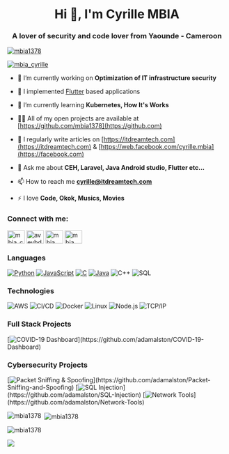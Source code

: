 <h1 align="center">Hi 👋, I'm Cyrille MBIA</h1>
<h3 align="center">A lover of security and code lover from Yaounde - Cameroon</h3>

<p align="left"> <a href="https://github.com/ryo-ma/github-profile-trophy"><img src="https://github-profile-trophy.vercel.app/?username=mbia1378" alt="mbia1378" /></a> </p>

<p align="left"> <a href="https://twitter.com/mbia_cyrille" target="blank"><img src="https://img.shields.io/twitter/follow/mbia_cyrille?logo=twitter&style=for-the-badge" alt="mbia_cyrille" /></a> </p>

- 🔭 I’m currently working on **Optimization of IT infrastructure security**

- 🔭 I implemented [Flutter](https://flutter.dev/) based applications

- 🌱 I’m currently learning **Kubernetes, How It's Works**

- 👨‍💻 All of my open projects are available at [https://github.com/mbia1378](https://github.com)

- 📝 I regularly write articles on [https://itdreamtech.com](https://itdreamtech.com) & [https://web.facebook.com/cyrille.mbia](https://facebook.com)

- 💬 Ask me about **CEH, Laravel, Java Android studio, Flutter etc...**

- 📫 How to reach me **cyrille@itdreamtech.com**

- ⚡ I love **Code, Okok, Musics, Movies**

<h3 align="left">Connect with me:</h3>
<p align="left">
<a href="https://twitter.com/mbia_cyrille" target="blank"><img align="center" src="https://cdn.jsdelivr.net/npm/simple-icons@3.0.1/icons/twitter.svg" alt="mbia_cyrille" height="30" width="40" /></a>
<a href="https://www.linkedin.com/in/cyrille-mbia-453b80142/" target="blank"><img align="center" src="https://cdn.jsdelivr.net/npm/simple-icons@3.0.1/icons/linkedin.svg" alt="aveybd" height="30" width="40" /></a>
<a href="https://www.facebook.com/cyrille.mbia/" target="blank"><img align="center" src="https://cdn.jsdelivr.net/npm/simple-icons@3.0.1/icons/facebook.svg" alt="mbia cyrille" height="30" width="40" /></a>
<a href="https://instagram.com/mbia1378" target="blank"><img align="center" src="https://cdn.jsdelivr.net/npm/simple-icons@3.0.1/icons/instagram.svg" alt="mbia cyrille" height="30" width="40" /></a>
</p>


### Languages

[![Python](https://img.shields.io/badge/-Python-000?&logo=python)](https://github.com/adamalston?tab=repositories&q=&type=&language=python)
[![JavaScript](https://img.shields.io/badge/-JavaScript-000?&logo=JavaScript&logoColor=ddc508)](https://github.com/adamalston?tab=repositories&q=&type=&language=javascript)
[![C](https://img.shields.io/badge/-C-000?&logo=C)](https://github.com/adamalston?tab=repositories&q=&type=&language=c)
[![Java](https://img.shields.io/badge/-Java-000?&logo=Java&logoColor=007396)](https://github.com/adamalston?tab=repositories&q=&type=&language=java)
![C++](https://img.shields.io/badge/-C++-000?&logo=c%2b%2b&logoColor=00599C)
![SQL](https://img.shields.io/badge/-SQL-000?&logo=MySQL&logoColor=4479A1)

### Technologies

![AWS](https://img.shields.io/badge/-AWS-000?&logo=Amazon-AWS&logoColor=FF9900)
![CI/CD](https://img.shields.io/badge/-CI%2FCD-000?&logo=CircleCI&logoColor=888)
![Docker](https://img.shields.io/badge/-Docker-000?&logo=Docker)
![Linux](https://img.shields.io/badge/-Linux-000?&logo=Linux&logoColor=FCC624)
![Node.js](https://img.shields.io/badge/-Node.js-000?&logo=node.js)
![TCP/IP](https://img.shields.io/badge/-TCP%2FIP-000?&logo=Cisco)

### Full Stack Projects

[![COVID-19 Dashboard](https://img.shields.io/badge/-🦠%20COVID‑19%20Dashboard-000?)](https://github.com/adamalston/COVID-19-Dashboard)

### Cybersecurity Projects

[![Packet Sniffing & Spoofing](https://img.shields.io/badge/-🗂%20Packet%20Sniffing%20%26%20Spoofing-000?)](https://github.com/adamalston/Packet-Sniffing-and-Spoofing)
[![SQL Injection](https://img.shields.io/badge/-💉%20SQL%20Injection-000?)](https://github.com/adamalston/SQL-Injection)
[![Network Tools](https://img.shields.io/badge/-🌐%20Network%20Tools-000?)](https://github.com/adamalston/Network-Tools)


<p><img align="left" src="https://github-readme-stats.vercel.app/api/top-langs?username=mbia1378&show_icons=true&locale=en&layout=compact" alt="mbia1378" /></p>

<p>&nbsp;<img align="center" src="https://github-readme-stats.vercel.app/api?username=mbia1378&show_icons=true&locale=en" alt="mbia1378" /></p>

<p><img align="center" src="https://github-readme-streak-stats.herokuapp.com/?user=aveybd&" alt="mbia1378" /></p>

![](https://komarev.com/ghpvc/?username=mbia1378&label=PROFILE+VIEWS)
